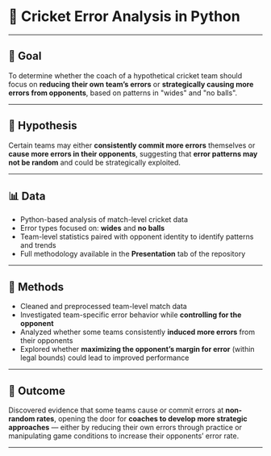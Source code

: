 # 🏏 Cricket Error Analysis in Python

---

## 🎯 Goal

To determine whether the coach of a hypothetical cricket team should focus on **reducing their own team’s errors** or **strategically causing more errors from opponents**, based on patterns in "wides" and "no balls".

---

## 🧠 Hypothesis

Certain teams may either **consistently commit more errors** themselves or **cause more errors in their opponents**, suggesting that **error patterns may not be random** and could be strategically exploited.

---

## 📊 Data

- Python-based analysis of match-level cricket data  
- Error types focused on: **wides** and **no balls**  
- Team-level statistics paired with opponent identity to identify patterns and trends  
- Full methodology available in the **Presentation** tab of the repository

---

## 🧪 Methods

- Cleaned and preprocessed team-level match data  
- Investigated team-specific error behavior while **controlling for the opponent**  
- Analyzed whether some teams consistently **induced more errors** from their opponents  
- Explored whether **maximizing the opponent’s margin for error** (within legal bounds) could lead to improved performance

---

## 🏁 Outcome

Discovered evidence that some teams cause or commit errors at **non-random rates**, opening the door for **coaches to develop more strategic approaches** — either by reducing their own errors through practice or manipulating game conditions to increase their opponents’ error rate.

---
